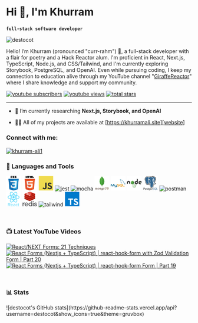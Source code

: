 # Hi 👋, I'm Khurram
**`full-stack software developer`**
<p>
  <img src="https://komarev.com/ghpvc/?username=destocot&label=Profile%20views&color=0e75b6&style=flat" alt="destocot" />
</p>

Hello! I’m Khurram (pronounced "curr-rahm") 👋, a full-stack developer with a flair for poetry and a Hack Reactor alum. I'm proficient in React, Next.js, TypeScript, Node.js, and CSS/Tailwind, and I'm currently exploring Storybook, PostgreSQL, and OpenAI. Even while pursuing coding, I keep my connection to education alive through my YouTube channel "[GiraffeReactor][youtube]" where I share knowledge and support my community. 

 <p align="left">
      <a href="https://www.youtube.com/c/giraffereactor?sub_confirmation=1">
         <img alt="youtube subscribers" title="Subscribe to my YouTube channel" src="https://custom-icon-badges.demolab.com/youtube/channel/subscribers/UCtUA3gHBQwxn5C2L5xMRF0Q?color=%23E05D44&label=SUBSCRIBE&logo=video&logoColor=white&style=for-the-badge&labelColor=CE4630"/></a> 
      <a href="https://www.youtube.com/c/giraffereactor">
         <img alt="youtube views" title="YouTube views" src="https://custom-icon-badges.demolab.com/youtube/channel/views/UCtUA3gHBQwxn5C2L5xMRF0Q?color=%23E1AD0E&logo=eye&logoColor=white&style=for-the-badge&labelColor=C79600"/></a> 
      <a href="https://github.com/destocot?tab=repositories&sort=stargazers">
         <img alt="total stars" title="Total stars on GitHub" src="https://custom-icon-badges.demolab.com/github/stars/destocot?color=55960c&style=for-the-badge&labelColor=488207&logo=star"/></a>
   </p>
   
---


- 🌱 I’m currently researching **Next.js, Storybook, and OpenAI**

- 👨‍💻 All of my projects are available at [https://khurramali.site][website]

<h3 align="left">Connect with me:</h3>
<p align="left">
<a href="https://linkedin.com/in/khurram-ali1" target="blank"><img align="center" src="https://raw.githubusercontent.com/rahuldkjain/github-profile-readme-generator/master/src/images/icons/Social/linked-in-alt.svg" alt="khurram-ali1" height="30" width="40" /></a>
</p>

<h3>🧰 Languages and Tools</h3>
<p> 
  <img src="https://raw.githubusercontent.com/devicons/devicon/master/icons/css3/css3-original-wordmark.svg" alt="css3" width="40" height="40"/>
  <img src="https://raw.githubusercontent.com/devicons/devicon/master/icons/html5/html5-original-wordmark.svg" alt="html5" width="40" height="40"/> 
  <img src="https://raw.githubusercontent.com/devicons/devicon/master/icons/javascript/javascript-original.svg" alt="javascript" width="40" height="40"/>   <img src="https://www.vectorlogo.zone/logos/jestjsio/jestjsio-icon.svg" alt="jest" width="40" height="40"/> 
  <img src="https://www.vectorlogo.zone/logos/mochajs/mochajs-icon.svg" alt="mocha" width="40" height="40"/> 
  <img src="https://raw.githubusercontent.com/devicons/devicon/master/icons/mongodb/mongodb-original-wordmark.svg" alt="mongodb" width="40" height="40"/>   <img src="https://raw.githubusercontent.com/devicons/devicon/master/icons/mysql/mysql-original-wordmark.svg" alt="mysql" width="40" height="40"/>
  <img src="https://raw.githubusercontent.com/devicons/devicon/master/icons/nodejs/nodejs-original-wordmark.svg" alt="nodejs" width="40" height="40"/>      <img src="https://raw.githubusercontent.com/devicons/devicon/master/icons/postgresql/postgresql-original-wordmark.svg" alt="postgresql" width="40" height="40"/>
  <img src="https://www.vectorlogo.zone/logos/getpostman/getpostman-icon.svg" alt="postman" width="40" height="40"/> 
  <img src="https://raw.githubusercontent.com/devicons/devicon/master/icons/react/react-original-wordmark.svg" alt="react" width="40" height="40"/>
  <img src="https://raw.githubusercontent.com/devicons/devicon/master/icons/redis/redis-original-wordmark.svg" alt="redis" width="40" height="40"/>
  <img src="https://www.vectorlogo.zone/logos/tailwindcss/tailwindcss-icon.svg" alt="tailwind" width="40" height="40"/>
  <img src="https://raw.githubusercontent.com/devicons/devicon/master/icons/typescript/typescript-original.svg" alt="typescript" width="40" height="40"/> </p>
<br />

<h3>📺 Latest YouTube Videos</h3>

<!-- BEGIN YOUTUBE-CARDS -->
[![React/NEXT Forms: 21 Techniques](https://ytcards.demolab.com/?id=M6mshtOlVoo&title=React%2FNEXT+Forms%3A+21+Techniques&lang=en&timestamp=1711976416&background_color=%230d1117&title_color=%23ffffff&stats_color=%23dedede&max_title_lines=1&width=250&border_radius=5&duration=14749 "React/NEXT Forms: 21 Techniques")](https://www.youtube.com/watch?v=M6mshtOlVoo)
[![React Forms (Nextjs + TypeScript) | react-hook-form with Zod Validation Form | Part 20](https://ytcards.demolab.com/?id=12mw8VKJpbE&title=React+Forms+%28Nextjs+%2B+TypeScript%29+%7C+react-hook-form+with+Zod+Validation+Form+%7C+Part+20&lang=en&timestamp=1711717202&background_color=%230d1117&title_color=%23ffffff&stats_color=%23dedede&max_title_lines=1&width=250&border_radius=5&duration=748 "React Forms (Nextjs + TypeScript) | react-hook-form with Zod Validation Form | Part 20")](https://www.youtube.com/watch?v=12mw8VKJpbE)
[![React Forms (Nextjs + TypeScript) | react-hook-form Form | Part 19](https://ytcards.demolab.com/?id=ilFYCBxleGA&title=React+Forms+%28Nextjs+%2B+TypeScript%29+%7C+react-hook-form+Form+%7C+Part+19&lang=en&timestamp=1711630843&background_color=%230d1117&title_color=%23ffffff&stats_color=%23dedede&max_title_lines=1&width=250&border_radius=5&duration=1232 "React Forms (Nextjs + TypeScript) | react-hook-form Form | Part 19")](https://www.youtube.com/watch?v=ilFYCBxleGA)
<!-- END YOUTUBE-CARDS -->

<br />

<h3>📊 Stats</h3>
![destocot's GitHub stats](https://github-readme-stats.vercel.app/api?username=destocot&show_icons=true&theme=gruvbox)

<!--

-->
[website]: https://khurramali.site
[youtube]: https://youtube.com/@giraffereactor

